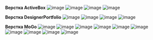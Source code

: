 **Верстка ActiveBox**
![image](https://github.com/user-attachments/assets/5d1998ba-1197-4536-afed-537336e68fc7)
![image](https://github.com/user-attachments/assets/f3032188-a021-497f-a3d7-bd26c5142fd1)
![image](https://github.com/user-attachments/assets/9d02c69b-08da-4d9a-b31e-71c0241431c1)
![image](https://github.com/user-attachments/assets/abb09be9-0c54-4bd4-be4f-f46a7c891cc9)

**Верстка DesignerPortfolio**
![image](https://github.com/user-attachments/assets/32f892c0-52d6-4c54-8a72-ac372318b17c)
![image](https://github.com/user-attachments/assets/1af08c29-a214-4459-9bd6-b98247c6a4ae)
![image](https://github.com/user-attachments/assets/b403420c-f87e-4047-878f-b1a1827c5ffa)
![image](https://github.com/user-attachments/assets/a56066a0-f85e-47e5-ac74-b129720c7d50)

**Верстка MoGo**
![image](https://github.com/user-attachments/assets/61223854-b96c-4c92-a7fe-5fb32f6c5474)
![image](https://github.com/user-attachments/assets/81b6a37a-092c-439e-8902-cc9a14e1c1ac)
![image](https://github.com/user-attachments/assets/1c8b6755-d8dc-4b9e-81b1-c6b36319a12e)
![image](https://github.com/user-attachments/assets/df70b073-4f4e-4918-aa87-7e72203d676c)
![image](https://github.com/user-attachments/assets/a2ee9e76-0d7f-4d92-a01f-df2a797f37ae)
![image](https://github.com/user-attachments/assets/cbe6d76b-db37-461b-9b77-f35a50fb375b)
![image](https://github.com/user-attachments/assets/a1854f4f-68b6-4b39-b364-283e04a01f98)
![image](https://github.com/user-attachments/assets/a0e7cdf8-cc9b-4ab9-a668-aff293e14249)
![image](https://github.com/user-attachments/assets/c4b58e05-6c54-4f86-8d84-eb8f0c154bfb)
![image](https://github.com/user-attachments/assets/722ccff4-18bf-4173-bb58-25351bf2005e)
